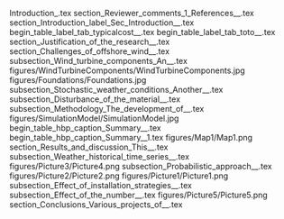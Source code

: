 Introduction_.tex
section_Reviewer_comments_1_References__.tex
section_Introduction_label_Sec_Introduction__.tex
begin_table_label_tab_typicalcost__.tex
begin_table_label_tab_toto__.tex
section_Justification_of_the_research__.tex
section_Challenges_of_offshore_wind__.tex
subsection_Wind_turbine_components_An__.tex
figures/WindTurbineComponents/WindTurbineComponents.jpg
figures/Foundations/Foundations.jpg
subsection_Stochastic_weather_conditions_Another__.tex
subsection_Disturbance_of_the_material__.tex
subsection_Methodology_The_development_of__.tex
figures/SimulationModel/SimulationModel.jpg
begin_table_hbp_caption_Summary__.tex
begin_table_hbp_caption_Summary__1.tex
figures/Map1/Map1.png
section_Results_and_discussion_This__.tex
subsection_Weather_historical_time_series__.tex
figures/Picture3/Picture4.png
subsection_Probabilistic_approach__.tex
figures/Picture2/Picture2.png
figures/Picture1/Picture1.png
subsection_Effect_of_installation_strategies__.tex
subsection_Effect_of_the_number__.tex
figures/Picture5/Picture5.png
section_Conclusions_Various_projects_of__.tex